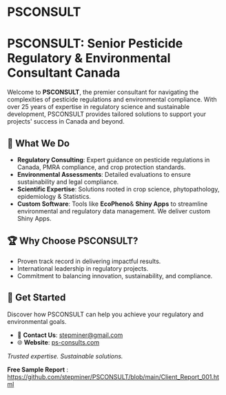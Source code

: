 # PSCONSULT
 # PSCONSULT: Senior Pesticide Regulatory & Environmental Consultant Canada  

Welcome to **PSCONSULT**, the premier consultant for navigating the complexities of pesticide regulations and environmental compliance. With over 25 years of expertise in regulatory science and sustainable development, PSCONSULT provides tailored solutions to support your projects' success in Canada and beyond.  

## 🌱 What We Do  
- **Regulatory Consulting**: Expert guidance on pesticide regulations in Canada, PMRA compliance, and crop protection standards.  
- **Environmental Assessments**: Detailed evaluations to ensure sustainability and legal compliance.  
- **Scientific Expertise**: Solutions rooted in crop science, phytopathology, epidemiology & Statistics.  
- **Custom Software**: Tools like **EcoPheno**& **Shiny Apps** to streamline environmental and regulatory data management. We deliver custom Shiny Apps. 

## 🏆 Why Choose PSCONSULT?  
- Proven track record in delivering impactful results.  
- International leadership in regulatory projects.  
- Commitment to balancing innovation, sustainability, and compliance.  

## 🔗 Get Started  
Discover how PSCONSULT can help you achieve your regulatory and environmental goals.  

- 📧 **Contact Us**: stepminer@gmail.com  
- 🌐 **Website**: [ps-consults.com](https://ps-consults.com)  

_Trusted expertise. Sustainable solutions._

**Free Sample Report** : https://github.com/stepminer/PSCONSULT/blob/main/Client_Report_001.html
